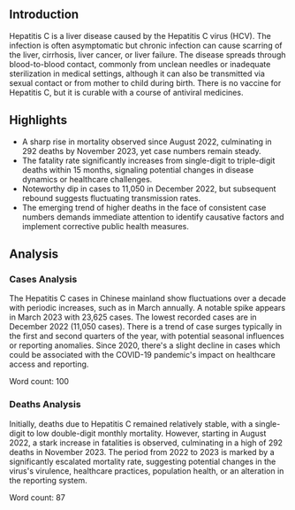 ## Introduction

Hepatitis C is a liver disease caused by the Hepatitis C virus (HCV). The infection is often asymptomatic but chronic infection can cause scarring of the liver, cirrhosis, liver cancer, or liver failure. The disease spreads through blood-to-blood contact, commonly from unclean needles or inadequate sterilization in medical settings, although it can also be transmitted via sexual contact or from mother to child during birth. There is no vaccine for Hepatitis C, but it is curable with a course of antiviral medicines.
## Highlights

- A sharp rise in mortality observed since August 2022, culminating in 292 deaths by November 2023, yet case numbers remain steady. <br/>
- The fatality rate significantly increases from single-digit to triple-digit deaths within 15 months, signaling potential changes in disease dynamics or healthcare challenges. <br/>
- Noteworthy dip in cases to 11,050 in December 2022, but subsequent rebound suggests fluctuating transmission rates. <br/>
- The emerging trend of higher deaths in the face of consistent case numbers demands immediate attention to identify causative factors and implement corrective public health measures. <br/>
## Analysis

### Cases Analysis

The Hepatitis C cases in Chinese mainland show fluctuations over a decade with periodic increases, such as in March annually. A notable spike appears in March 2023 with 23,625 cases. The lowest recorded cases are in December 2022 (11,050 cases). There is a trend of case surges typically in the first and second quarters of the year, with potential seasonal influences or reporting anomalies. Since 2020, there's a slight decline in cases which could be associated with the COVID-19 pandemic's impact on healthcare access and reporting.

Word count: 100

### Deaths Analysis

Initially, deaths due to Hepatitis C remained relatively stable, with a single-digit to low double-digit monthly mortality. However, starting in August 2022, a stark increase in fatalities is observed, culminating in a high of 292 deaths in November 2023. The period from 2022 to 2023 is marked by a significantly escalated mortality rate, suggesting potential changes in the virus's virulence, healthcare practices, population health, or an alteration in the reporting system.

Word count: 87
